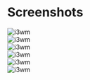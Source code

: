 # Screenshots <br />
![i3wm](https://raw.githubusercontent.com/tim241/configs/current/screenshots/i3-simple-dark.png) <br />
![i3wm](https://raw.githubusercontent.com/tim241/configs/current/screenshots/i3-space.png) <br />
![i3wm](https://raw.githubusercontent.com/tim241/configs/current/screenshots/i3-portal.png) <br />
![i3wm](https://raw.githubusercontent.com/tim241/configs/current/screenshots/i3-nature-green.png) <br />
![i3wm](https://raw.githubusercontent.com/tim241/configs/current/screenshots/i3-nature-dark.png) <br />
![i3wm](https://raw.githubusercontent.com/tim241/configs/current/screenshots/i3-wood.png) <br />

